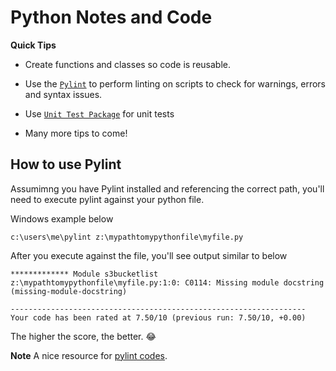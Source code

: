 # Python Notes and Code

**Quick Tips**
* Create functions and classes so code is reusable.

* Use the [`Pylint`](https://www.pylint.org/) to perform linting on scripts to check for warnings, errors and syntax issues.

* Use [`Unit Test Package`](https://docs.python.org/3/library/unittest.html) for unit tests

* Many more tips to come!

## How to use Pylint
Assumimng you have Pylint installed and referencing the correct path, you'll need to execute pylint against your python file.

Windows example below
``` 
c:\users\me\pylint z:\mypathtomypythonfile\myfile.py 

```
After you execute against the file, you'll see output similar to below
``` 
************* Module s3bucketlist
z:\mypathtomypythonfile\myfile.py:1:0: C0114: Missing module docstring (missing-module-docstring)

------------------------------------------------------------------
Your code has been rated at 7.50/10 (previous run: 7.50/10, +0.00) 

```
The higher the score, the better. :joy:

**Note** A nice resource for [pylint codes](http://pylint-messages.wikidot.com/messages:w0311).
